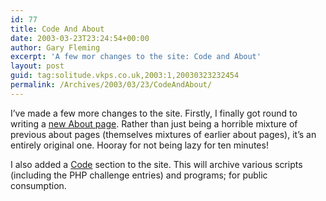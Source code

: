 ```yaml
---
id: 77
title: Code And About
date: 2003-03-23T23:24:54+00:00
author: Gary Fleming
excerpt: 'A few mor changes to the site: Code and About'
layout: post
guid: tag:solitude.vkps.co.uk,2003:1,20030323232454
permalink: /Archives/2003/03/23/CodeAndAbout/
---
```

I&#8217;ve made a few more changes to the site. Firstly, I finally got round to writing a [new About page](http://solitude.vkps.co.uk/About.php). Rather than just being a horrible mixture of previous about pages (themselves mixtures of earlier about pages), it&#8217;s an entirely original one. Hooray for not being lazy for ten minutes!

I also added a [Code](http://solitude.vkps.co.uk/Code/Index.php) section to the site. This will archive various scripts (including the PHP challenge entries) and programs; for public consumption.